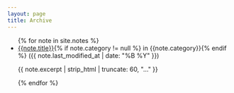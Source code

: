 ```yaml
---
layout: page
title: Archive
---
```

<ul class="archive">
{% for note in site.notes %}
<li><a href="{{ note.url }}{%- if site.use_html_extension -%}.html{%- endif -%}" class="internal-link">{{note.title}}</a>{% if note.category != null %} in {{note.category}}{% endif %} <span>({{ note.last_modified_at | date: "%B %Y" }})</span><p>{{ note.excerpt | strip_html | truncate: 60, "..." }}</p></li>
{% endfor %}
</ul>
